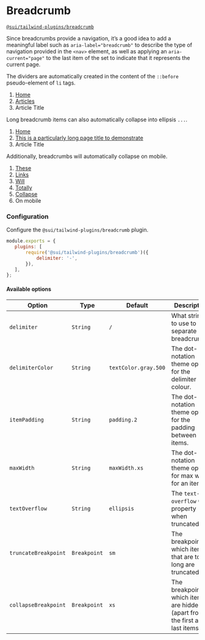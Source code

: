# Breadcrumb
[`@sui/tailwind-plugins/breadcrumb`](https://github.com/sgroupdesign/sui-vue/blob/main/packages/tailwind-plugins/src/breadcrumb)

Since breadcrumbs provide a navigation, it’s a good idea to add a meaningful label such as `aria-label="breadcrumb"` to describe the type of navigation provided in the `<nav>` element, as well as applying an `aria-current="page"` to the last item of the set to indicate that it represents the current page.

The dividers are automatically created in the content of the `::before` pseudo-element of `li` tags.

<code-preview heading="Breadcrumbs">
    <nav aria-label="breadcrumb">
        <ol class="breadcrumb">
            <li class="breadcrumb-item"><a class="link" href="#">Home</a></li>
            <li class="breadcrumb-item"><a class="link" href="#">Articles</a></li>
            <li class="breadcrumb-item active" aria-current="page">Article Title</li>
        </ol>
    </nav>
</code-preview>

Long breadcrumb items can also automatically collapse into ellipsis `...`.

<code-preview heading="Collapse">
    <nav aria-label="breadcrumb">
        <ol class="breadcrumb">
            <li class="breadcrumb-item"><a class="link" href="#">Home</a></li>
            <li class="breadcrumb-item"><a class="link" href="#">This is a particularly long page title to demonstrate</a></li>
            <li class="breadcrumb-item active" aria-current="page">Article Title</li>
        </ol>
    </nav>
</code-preview>

Additionally, breadcrumbs will automatically collapse on mobile.

<code-preview heading="Responsiveness">
    <nav aria-label="breadcrumb">
        <ol class="breadcrumb">
            <li class="breadcrumb-item"><a class="link" href="#">These</a></li>
            <li class="breadcrumb-item"><a class="link" href="#">Links</a></li>
            <li class="breadcrumb-item"><a class="link" href="#">Will</a></li>
            <li class="breadcrumb-item"><a class="link" href="#">Totally</a></li>
            <li class="breadcrumb-item"><a class="link" href="#">Collapse</a></li>
            <li class="breadcrumb-item active" aria-current="page">On mobile</li>
        </ol>
    </nav>
</code-preview>

### Configuration
Configure the `@sui/tailwind-plugins/breadcrumb` plugin.

 ```js
module.exports = {
    plugins: [
        require('@sui/tailwind-plugins/breadcrumb')({
            delimiter: '-',
        }),
    ],
};
```

#### Available options

| Option | Type | Default | Description
| - | - | - | -
| `delimiter` | `String` | `/` | What string to use to separate breadcrumbs.
| `delimiterColor` | `String` | `textColor.gray.500` | The dot-notation theme option for the delimiter colour.
| `itemPadding` | `String` | `padding.2` | The dot-notation theme option for the padding between items.
| `maxWidth` | `String` | `maxWidth.xs` | The dot-notation theme option for max width for an item.
| `textOverflow` | `String` | `ellipsis` | The `text-overflow` CSS property when truncated.
| `truncateBreakpoint` | `Breakpoint` | `sm` | The breakpoint at which items that are too long are truncated.
| `collapseBreakpoint` | `Breakpoint` | `xs` | The breakpoint at which items are hidden (apart from the first and last items).



